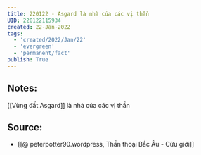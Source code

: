 ```yaml
---
title: 220122 - Asgard là nhà của các vị thần
UID: 220122115934
created: 22-Jan-2022
tags:
  - 'created/2022/Jan/22'
  - 'evergreen'
  - 'permanent/fact'
publish: True
---
```

## Notes:
[[Vùng đất Asgard]] là nhà của các vị thần

## Source:
- [[@ peterpotter90.wordpress, Thần thoại Bắc Âu - Cửu giới]]


